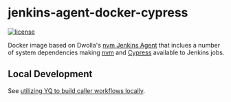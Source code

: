 # jenkins-agent-docker-cypress

[![license](https://img.shields.io/github/license/dwolla/jenkins-agent-docker-mono.svg?style=flat-square)](https://github.com/Dwolla/jenkins-agent-docker-cypress/blob/main/LICENSE)

Docker image based on Dwolla's [nvm Jenkins Agent](https://github.com/Dwolla/jenkins-agent-docker-core) that inclues a number of system dependencies making [nvm](https://github.com/creationix/nvm) and [Cypress](https://www.cypress.io/) available to Jenkins jobs.

## Local Development
See [utilizing YQ to build caller workflows locally](https://github.com/Dwolla/jenkins-agents-workflow#utilizing-yq-to-build-caller-workflow-images-locally).
